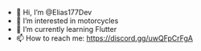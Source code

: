 - 👋 Hi, I’m @Elias177Dev
- 👀 I’m interested in motorcycles
- 🌱 I’m currently learning Flutter
- 📫 How to reach me: https://discord.gg/uwQFpCrFgA
